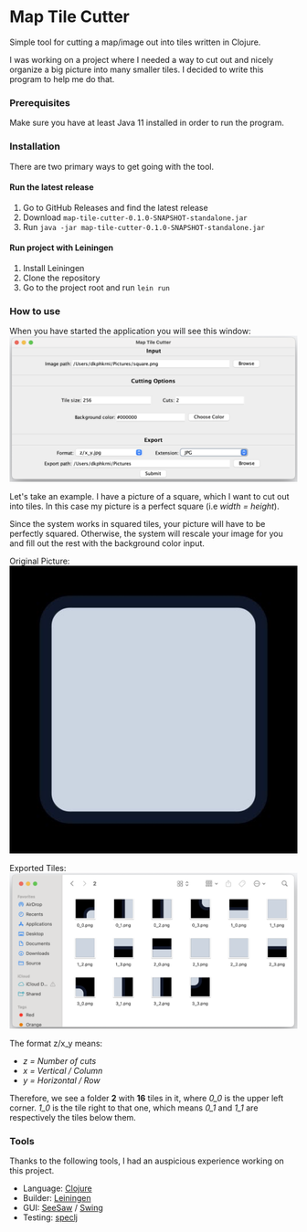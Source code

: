 # Map Tile Cutter
Simple tool for cutting a map/image out into tiles written in Clojure.

I was working on a project where I needed a way to cut out and nicely organize
a big picture into many smaller tiles. I decided to write this program to help me do that.

### Prerequisites
Make sure you have at least Java 11 installed in order to run the program.

### Installation

There are two primary ways to get going with the tool.

#### Run the latest release
1. Go to GitHub Releases and find the latest release
2. Download ```map-tile-cutter-0.1.0-SNAPSHOT-standalone.jar```
3. Run ```java -jar map-tile-cutter-0.1.0-SNAPSHOT-standalone.jar```

#### Run project with Leiningen
1. Install Leiningen
2. Clone the repository
3. Go to the project root and run ```lein run```

### How to use

When you have started the application you will see this window:
!["Preview  "](https://github.com/KNPhilip/map-tile-cutter/blob/main/docs/preview.jpg)

Let's take an example. I have a picture of a square, which I want to cut out into tiles.
In this case my picture is a perfect square (i.e _width = height_).

Since the system works in squared tiles,
your picture will have to be perfectly squared. Otherwise, the system will rescale your image for you and 
fill out the rest with the background color input.

Original Picture:
!["Original  "](https://github.com/KNPhilip/map-tile-cutter/blob/main/docs/square.jpg)

Exported Tiles:
!["Export  "](https://github.com/KNPhilip/map-tile-cutter/blob/main/docs/exported-tiles.jpg)

The format z/x_y means:
- _z = Number of cuts_
- _x = Vertical / Column_
- _y = Horizontal / Row_

Therefore, we see a folder **2** with **16** tiles in it, where *0_0* is the upper left corner.
*1_0* is the tile right to that one, which means *0_1* and *1_1* are respectively the tiles below them.

### Tools

Thanks to the following tools, I had an auspicious experience working on this project.

* Language: [Clojure](https://clojure.org/)
* Builder: [Leiningen](https://leiningen.org/)
* GUI: [SeeSaw](https://github.com/clj-commons/seesaw) / [Swing](https://docs.oracle.com/javase/tutorial/uiswing/)
* Testing: [speclj](https://github.com/slagyr/speclj)
